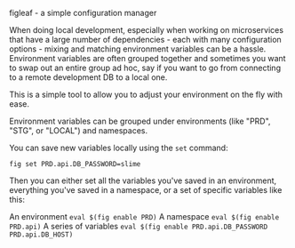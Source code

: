 figleaf - a simple configuration manager

When doing local development, especially when working on microservices that have a large number of dependencies - each with many configuration options - mixing and matching environment variables can be a hassle. Environment variables are often grouped together and sometimes you want to swap out an entire group ad hoc, say if you want to go from connecting to a remote development DB to a local one.

This is a simple tool to allow you to adjust your environment on the fly with ease.

Environment variables can be grouped under environments (like "PRD", "STG", or "LOCAL") and namespaces.

You can save new variables locally using the `set` command:

`fig set PRD.api.DB_PASSWORD=slime`

Then you can either set all the variables you've saved in an environment, everything you've saved in a namespace, or a set of specific variables like this:

An environment
`eval $(fig enable PRD)`
A namespace
`eval $(fig enable PRD.api)`
A series of variables
`eval $(fig enable PRD.api.DB_PASSWORD PRD.api.DB_HOST)`